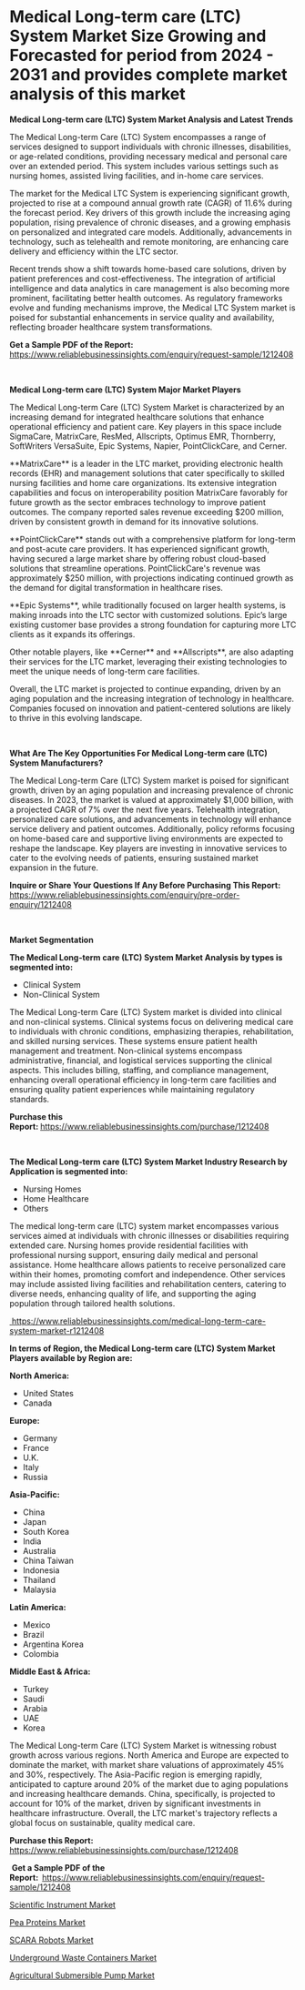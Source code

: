 <p><h1>Medical Long-term care (LTC) System Market Size Growing and Forecasted for period from 2024 - 2031 and provides complete market analysis of this market</h1></p><p><strong>Medical Long-term care (LTC) System Market Analysis and Latest Trends</strong></p>
<p><p>The Medical Long-term Care (LTC) System encompasses a range of services designed to support individuals with chronic illnesses, disabilities, or age-related conditions, providing necessary medical and personal care over an extended period. This system includes various settings such as nursing homes, assisted living facilities, and in-home care services. </p><p>The market for the Medical LTC System is experiencing significant growth, projected to rise at a compound annual growth rate (CAGR) of 11.6% during the forecast period. Key drivers of this growth include the increasing aging population, rising prevalence of chronic diseases, and a growing emphasis on personalized and integrated care models. Additionally, advancements in technology, such as telehealth and remote monitoring, are enhancing care delivery and efficiency within the LTC sector.</p><p>Recent trends show a shift towards home-based care solutions, driven by patient preferences and cost-effectiveness. The integration of artificial intelligence and data analytics in care management is also becoming more prominent, facilitating better health outcomes. As regulatory frameworks evolve and funding mechanisms improve, the Medical LTC System market is poised for substantial enhancements in service quality and availability, reflecting broader healthcare system transformations.</p></p>
<p><strong>Get a Sample PDF of the Report:&nbsp;</strong> <a href="https://www.reliablebusinessinsights.com/enquiry/request-sample/1212408?utm_campaign=1113&utm_medium=2&utm_source=Github&utm_content=ia&utm_term=17122024&utm_id=medical-long-term-care-ltc-system">https://www.reliablebusinessinsights.com/enquiry/request-sample/1212408</a></p>
<p>&nbsp;</p>
<p><strong>Medical Long-term care (LTC) System Major Market Players</strong></p>
<p><p>The Medical Long-term Care (LTC) System Market is characterized by an increasing demand for integrated healthcare solutions that enhance operational efficiency and patient care. Key players in this space include SigmaCare, MatrixCare, ResMed, Allscripts, Optimus EMR, Thornberry, SoftWriters VersaSuite, Epic Systems, Napier, PointClickCare, and Cerner.</p><p>**MatrixCare** is a leader in the LTC market, providing electronic health records (EHR) and management solutions that cater specifically to skilled nursing facilities and home care organizations. Its extensive integration capabilities and focus on interoperability position MatrixCare favorably for future growth as the sector embraces technology to improve patient outcomes. The company reported sales revenue exceeding $200 million, driven by consistent growth in demand for its innovative solutions.</p><p>**PointClickCare** stands out with a comprehensive platform for long-term and post-acute care providers. It has experienced significant growth, having secured a large market share by offering robust cloud-based solutions that streamline operations. PointClickCare's revenue was approximately $250 million, with projections indicating continued growth as the demand for digital transformation in healthcare rises.</p><p>**Epic Systems**, while traditionally focused on larger health systems, is making inroads into the LTC sector with customized solutions. Epic’s large existing customer base provides a strong foundation for capturing more LTC clients as it expands its offerings.</p><p>Other notable players, like **Cerner** and **Allscripts**, are also adapting their services for the LTC market, leveraging their existing technologies to meet the unique needs of long-term care facilities.</p><p>Overall, the LTC market is projected to continue expanding, driven by an aging population and the increasing integration of technology in healthcare. Companies focused on innovation and patient-centered solutions are likely to thrive in this evolving landscape.</p></p>
<p>&nbsp;</p>
<p><strong>What Are The Key Opportunities For Medical Long-term care (LTC) System Manufacturers?</strong></p>
<p><p>The Medical Long-term Care (LTC) System market is poised for significant growth, driven by an aging population and increasing prevalence of chronic diseases. In 2023, the market is valued at approximately $1,000 billion, with a projected CAGR of 7% over the next five years. Telehealth integration, personalized care solutions, and advancements in technology will enhance service delivery and patient outcomes. Additionally, policy reforms focusing on home-based care and supportive living environments are expected to reshape the landscape. Key players are investing in innovative services to cater to the evolving needs of patients, ensuring sustained market expansion in the future.</p></p>
<p><strong>Inquire or Share Your Questions If Any Before Purchasing This Report:</strong> <a href="https://www.reliablebusinessinsights.com/enquiry/pre-order-enquiry/1212408?utm_campaign=1113&utm_medium=2&utm_source=Github&utm_content=ia&utm_term=17122024&utm_id=medical-long-term-care-ltc-system">https://www.reliablebusinessinsights.com/enquiry/pre-order-enquiry/1212408</a></p>
<p>&nbsp;</p>
<p><strong>Market Segmentation</strong></p>
<p><strong>The Medical Long-term care (LTC) System Market Analysis by types is segmented into:</strong></p>
<p><ul><li>Clinical System</li><li>Non-Clinical System</li></ul></p>
<p><p>The Medical Long-term Care (LTC) System market is divided into clinical and non-clinical systems. Clinical systems focus on delivering medical care to individuals with chronic conditions, emphasizing therapies, rehabilitation, and skilled nursing services. These systems ensure patient health management and treatment. Non-clinical systems encompass administrative, financial, and logistical services supporting the clinical aspects. This includes billing, staffing, and compliance management, enhancing overall operational efficiency in long-term care facilities and ensuring quality patient experiences while maintaining regulatory standards.</p></p>
<p><strong>Purchase this Report:&nbsp;</strong><a href="https://www.reliablebusinessinsights.com/purchase/1212408?utm_campaign=1113&utm_medium=2&utm_source=Github&utm_content=ia&utm_term=17122024&utm_id=medical-long-term-care-ltc-system">https://www.reliablebusinessinsights.com/purchase/1212408</a></p>
<p>&nbsp;</p>
<p><strong>The Medical Long-term care (LTC) System Market Industry Research by Application is segmented into:</strong></p>
<p><ul><li>Nursing Homes</li><li>Home Healthcare</li><li>Others</li></ul></p>
<p><p>The medical long-term care (LTC) system market encompasses various services aimed at individuals with chronic illnesses or disabilities requiring extended care. Nursing homes provide residential facilities with professional nursing support, ensuring daily medical and personal assistance. Home healthcare allows patients to receive personalized care within their homes, promoting comfort and independence. Other services may include assisted living facilities and rehabilitation centers, catering to diverse needs, enhancing quality of life, and supporting the aging population through tailored health solutions.</p></p>
<p><a href="https://www.reliablebusinessinsights.com/medical-long-term-care-system-market-r1212408?utm_campaign=1113&utm_medium=2&utm_source=Github&utm_content=ia&utm_term=17122024&utm_id=medical-long-term-care-ltc-system">&nbsp;https://www.reliablebusinessinsights.com/medical-long-term-care-system-market-r1212408</a></p>
<p><strong>In terms of Region, the Medical Long-term care (LTC) System Market Players available by Region are:</strong></p>
<p>
    <p> <strong> North America: </strong>
        <ul>
            <li>United States</li>
            <li>Canada</li>
        </ul>
        </p> 
    <p> <strong> Europe: </strong>
        <ul>
            <li>Germany</li>
            <li>France</li>
            <li>U.K.</li>
            <li>Italy</li>
            <li>Russia</li>
        </ul>
        </p> 
    <p> <strong> Asia-Pacific: </strong>
        <ul>
            <li>China</li>
            <li>Japan</li>
            <li>South Korea</li>
            <li>India</li>
            <li>Australia</li>
            <li>China Taiwan</li>
            <li>Indonesia</li>
            <li>Thailand</li>
            <li>Malaysia</li>
        </ul>
        </p> 
    <p> <strong> Latin America: </strong>
        <ul>
            <li>Mexico</li>
            <li>Brazil</li>
            <li>Argentina Korea</li>
            <li>Colombia</li>
        </ul>
        </p> 
    <p> <strong> Middle East & Africa: </strong>
        <ul>
            <li>Turkey</li>
            <li>Saudi</li>
            <li>Arabia</li>
            <li>UAE</li>
            <li>Korea</li>
        </ul>
    </p>
    </p>
<p><p>The Medical Long-term Care (LTC) System Market is witnessing robust growth across various regions. North America and Europe are expected to dominate the market, with market share valuations of approximately 45% and 30%, respectively. The Asia-Pacific region is emerging rapidly, anticipated to capture around 20% of the market due to aging populations and increasing healthcare demands. China, specifically, is projected to account for 10% of the market, driven by significant investments in healthcare infrastructure. Overall, the LTC market's trajectory reflects a global focus on sustainable, quality medical care.</p></p>
<p><strong>Purchase this Report: </strong><a href="https://www.reliablebusinessinsights.com/purchase/1212408?utm_campaign=1113&utm_medium=2&utm_source=Github&utm_content=ia&utm_term=17122024&utm_id=medical-long-term-care-ltc-system">https://www.reliablebusinessinsights.com/purchase/1212408</a></p>
<p>&nbsp;<strong>Get a Sample PDF of the Report:&nbsp;&nbsp;</strong><a href="https://www.reliablebusinessinsights.com/enquiry/request-sample/1212408?utm_campaign=1113&utm_medium=2&utm_source=Github&utm_content=ia&utm_term=17122024&utm_id=medical-long-term-care-ltc-system">https://www.reliablebusinessinsights.com/enquiry/request-sample/1212408</a></p>
<p><strong></strong></p>
<p><p><a href="https://www.linkedin.com/pulse/detailed-analysis-scientific-instrument-market-growth-okwwe?utm_campaign=1113&utm_medium=2&utm_source=Github&utm_content=ia&utm_term=17122024&utm_id=medical-long-term-care-ltc-system">Scientific Instrument Market</a></p><p><a href="https://www.linkedin.com/pulse/pea-proteins-market-report-analyzing-size-key-drivers-projected-dfive?utm_campaign=1113&utm_medium=2&utm_source=Github&utm_content=ia&utm_term=17122024&utm_id=medical-long-term-care-ltc-system">Pea Proteins Market</a></p><p><a href="https://www.linkedin.com/pulse/scara-robots-market-industry-landscape-growth-trajectories-ccqje?utm_campaign=1113&utm_medium=2&utm_source=Github&utm_content=ia&utm_term=17122024&utm_id=medical-long-term-care-ltc-system">SCARA Robots Market</a></p><p><a href="https://www.linkedin.com/pulse/global-underground-waste-containers-marketprofits-competitive-nikpe?utm_campaign=1113&utm_medium=2&utm_source=Github&utm_content=ia&utm_term=17122024&utm_id=medical-long-term-care-ltc-system">Underground Waste Containers Market</a></p><p><a href="https://www.linkedin.com/pulse/whats-powering-agricultural-submersible-pump-market-key-growth-c55oe?utm_campaign=1113&utm_medium=2&utm_source=Github&utm_content=ia&utm_term=17122024&utm_id=medical-long-term-care-ltc-system">Agricultural Submersible Pump Market</a></p></p>